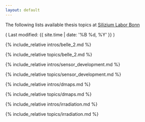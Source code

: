 ```yaml
---
layout: default
---
```


The following lists available thesis topics at [Silizium Labor Bonn](https://github.com/SiLab-Bonn)

( Last modified: {{ site.time | date: '%B %d, %Y' }} )

{% include_relative intros/belle_2.md %}

{% include_relative topics/belle_2.md %}

{% include_relative intros/sensor_development.md %}

{% include_relative topics/sensor_development.md %}

{% include_relative intros/dmaps.md %}

{% include_relative topics/dmaps.md %}

{% include_relative intros/irradiation.md %}

{% include_relative topics/irradiation.md %}
